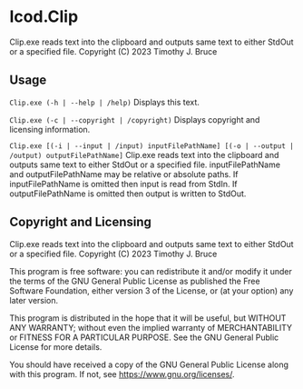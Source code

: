 # Icod.Clip
Clip.exe reads text into the clipboard and outputs same text to either StdOut or a specified file.
Copyright (C) 2023  Timothy J. Bruce

## Usage
`Clip.exe (-h | --help | /help)`
Displays this text.

`Clip.exe (-c | --copyright | /copyright)`
Displays copyright and licensing information.

`Clip.exe [(-i | --input | /input) inputFilePathName] [(-o | --output | /output) outputFilePathName]`
Clip.exe reads text into the clipboard and outputs same text to either StdOut or a specified file.
inputFilePathName and outputFilePathName may be relative or absolute paths.
If inputFilePathName is omitted then input is read from StdIn.
If outputFilePathName is omitted then output is written to StdOut.

## Copyright and Licensing
Clip.exe reads text into the clipboard and outputs same text to either StdOut or a specified file.
Copyright (C) 2023  Timothy J. Bruce

This program is free software: you can redistribute it and/or modify
it under the terms of the GNU General Public License as published 
the Free Software Foundation, either version 3 of the License, or
(at your option) any later version.

This program is distributed in the hope that it will be useful,
but WITHOUT ANY WARRANTY; without even the implied warranty of
MERCHANTABILITY or FITNESS FOR A PARTICULAR PURPOSE.  See the
GNU General Public License for more details.

You should have received a copy of the GNU General Public License
along with this program.  If not, see <https://www.gnu.org/licenses/>.
